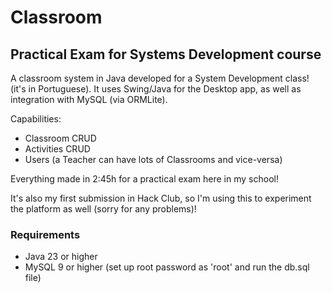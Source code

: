# Classroom

## Practical Exam for Systems Development course

A classroom system in Java developed for a System Development class! (it's in Portuguese). It uses Swing/Java for the Desktop app, as well as integration with MySQL (via ORMLite).

Capabilities:
- Classroom CRUD
- Activities CRUD
- Users (a Teacher can have lots of Classrooms and vice-versa)

Everything made in 2:45h for a practical exam here in my school!

It's also my first submission in Hack Club, so I'm using this to experiment the platform as well (sorry for any problems)!

### Requirements
- Java 23 or higher
- MySQL 9 or higher (set up root password as 'root' and run the db.sql file)